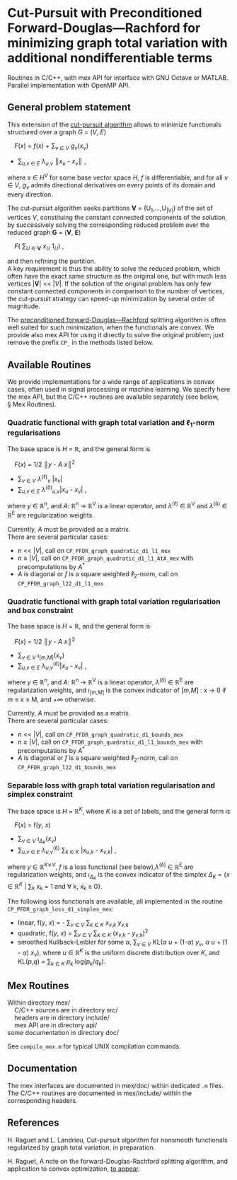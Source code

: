 # Cut-Pursuit with Preconditioned Forward-Douglas—Rachford for minimizing graph total variation with additional nondifferentiable terms
Routines in C/C++, with mex API for interface with GNU Octave or MATLAB.  
Parallel implementation with OpenMP API.  

## General problem statement
This extension of the [cut-pursuit algorithm](https://github.com/loicland/cut_pursuit/) allows to minimize functionals structured over a graph _G_ = (_V_, _E_)

    _F_(_x_) = _f_(_x_) + ∑<sub>_v_ ∈ _V_</sub> _g_<sub>_v_</sub>(_x_<sub>_v_</sub>)
 + ∑<sub>_u_,_v_ ∈ _E_</sub> _λ_<sub>_u_,_v_</sub> ║_x_<sub>_u_</sub> - _x_<sub>_v_</sub>║ ,  

where _x_ ∈  _H_<sup>_V_</sup> for some base vector space _H_, _f_ is differentiable, and for all _v_ ∈ _V_, _g_<sub>_v_</sub> admits directional derivatives on every points of its domain and every direction.  

The cut-pursuit algorithm seeks partitions __V__ = (U<sub>1</sub>,...,U<sub>|V|</sub>) of the set of vertices _V_, constituing the constant connected components of the solution, by successively solving the corresponding reduced problem over the reduced graph __G__ = (__V__, __E__)  

    _F_( ∑<sub>_U_ ∈ __V__</sub> _x_<sub>_U_</sub> 1<sub>_U_</sub>) ,  

and then refining the partition.  
A key requirement is thus the ability to solve the reduced problem, which often have the exact same structure as the original one, but with much less vertices |__V__| << |_V_|. If the solution of the original problem has only few constant connected components in comparison to the number of vertices, the cut-pursuit strategy can speed-up minimization by several order of magnitude.  

The [preconditioned forward-Douglas—Rachford](https://1a7r0ch3.github.io/pgfb/) splitting algorithm is often well suited for such minimization, when the functionals are convex. We provide also mex API for using it directly to solve the original problem; just remove the prefix `CP_` in the methods listed below.  

## Available Routines

We provide implementations for a wide range of applications in convex cases, often used in signal processing or machine learning. We specify here the mex API, but the C/C++ routines are available separately (see below, § Mex Routines).  

### Quadratic functional with graph total variation and ℓ<sub>1</sub>-norm regularisations
The base space is _H_ = ℝ, and the general form is  

    _F_(_x_) = 1/2 ║_y_ - _A x_║<sup>2</sup>
 + ∑<sub>_v_ ∈ _V_</sub> _λ_<sup>(ℓ)</sup><sub>_v_</sub> |_x_<sub>_v_</sub>|
 + ∑<sub>_u_,_v_ ∈ _E_</sub> _λ_<sup>(δ)</sup><sub>_u_,_v_</sub>|_x_<sub>_u_</sub> - _x_<sub>_v_</sub>| ,  

where _y_ ∈ ℝ<sup>_n_</sup>, and _A_: ℝ<sup>n</sup> → ℝ<sup>V</sup> is a linear operator, and 
_λ_<sup>(ℓ)</sup> ∈ ℝ<sup>V</sup> and _λ_<sup>(δ)</sup> ∈ ℝ<sup>E</sup> are regularization weights.  

Currently, _A_ must be provided as a matrix.  
There are several particular cases:  
 - _n_ << |_V_|, call on `CP_PFDR_graph_quadratic_d1_l1_mex`  
 - _n_ ≥ |_V_|, call on `CP_PFDR_graph_quadratic_d1_l1_AtA_mex`
with precomputations by _A_<sup>\*</sup>   
 - _A_ is diagonal or _f_ is a square weighted ℓ<sub>2</sub>-norm, call on
`CP_PFDR_graph_l22_d1_l1_mex`  

### Quadratic functional with graph total variation regularisation and box constraint
The base space is _H_ = ℝ, and the general form is  

    _F_(_x_) = 1/2 ║_y_ - _A x_║<sup>2</sup>
 + ∑<sub>_v_ ∈ _V_</sub> _ι_<sub>\[_m_,_M_\]</sub>(_x_<sub>_v_</sub>)
 + ∑<sub>_u_,_v_ ∈ _E_</sub> _λ_<sub>_u_,_v_</sub><sup>(δ)</sup>|_x_<sub>_u_</sub> - _x_<sub>_v_</sub>| ,  

where _y_ ∈ ℝ<sup>_n_</sup>, and _A_: ℝ<sup>n</sup> → ℝ<sup>V</sup> is a linear operator, _λ_<sup>(δ)</sup> ∈ ℝ<sup>E</sup> are regularization weights, and _ι_<sub>\[_m_,_M_\]</sub> is the convex indicator of \[_m_,_M_\] : x → 0 if m ≤ x ≤ M, and +∞ otherwise.  

Currently, _A_ must be provided as a matrix.  
There are several particular cases:  
 - _n_ << |_V_|, call on `CP_PFDR_graph_quadratic_d1_bounds_mex`  
 - _n_ ≥ |_V_|, call on `CP_PFDR_graph_quadratic_d1_l1_bounds_mex`
with precomputations by _A_<sup>\*</sup>   
 - _A_ is diagonal or _f_ is a square weighted ℓ<sub>2</sub>-norm, call on
`CP_PFDR_graph_l22_d1_bounds_mex`  

### Separable loss with graph total variation regularisation and simplex constraint
The base space is _H_ = ℝ<sup>_K_</sup>, where _K_ is a set of labels, and the general form is  

    _F_(_x_) = f(_y_, _x_)
 + ∑<sub>_v_ ∈ _V_</sub> _ι_<sub>_Δ_<sub>_K_</sub></sub>(_x_<sub>_v_</sub>)
 + ∑<sub>_u_,_v_ ∈ _E_</sub> _λ_<sub>_u_,_v_</sub><sup>(δ)</sup>
   ∑<sub>_k_ ∈ _K_</sub> |_x_<sub>_u_,_k_</sub> - _x_<sub>_v_,_k_</sub>| ,  

where _y_ ∈ ℝ<sup>_K_⨯_V_</sup>, _f_ is a loss functional (see below),_λ_<sup>(δ)</sup> ∈ ℝ<sup>E</sup> are regularization weights, and _ι_<sub>_Δ_<sub>_K_</sub></sub> is the convex indicator of the simplex
_Δ_<sub>_K_</sub> = {_x_ ∈ ℝ<sup>_K_</sup> | ∑<sub>k</sub> x<sub>k</sub> = 1 and ∀ k, x<sub>k</sub> ≥ 0}.  

The following loss functionals are available, all implemented in the routine
`CP_PFDR_graph_loss_d1_simplex_mex`:
 - linear, f(_y_, _x_) = - ∑<sub>_v_ ∈ _V_</sub> ∑<sub>_k_ ∈ _K_</sub> _x_<sub>_v_,_k_</sub> _y_<sub>_v_,_k_</sub>
 - quadratic, f(_y_, _x_) = ∑<sub>_v_ ∈ _V_</sub> ∑<sub>_k_ ∈ _K_</sub> (_x_<sub>_v_,_k_</sub> - _y_<sub>_v_,_k_</sub>)<sup>2</sup>
 - smoothed Kullback-Leibler for some _α_, ∑<sub>_v_ ∈ _V_</sub>
KL(_α_ _u_ + (1-_α_) _y_<sub>_v_</sub>, _α_ _u_ + (1 - _α_) _x_<sub>_v_</sub>),
where _u_ ∈ ℝ<sup>_K_</sup> is the uniform discrete distribution over _K_, and
KL(_p_,_q_) = ∑<sub>_k_ ∈ _K_</sub> _p_<sub>_k_</sub> log(_p_<sub>_k_</sub>/_q_<sub>_k_</sub>).  

## Mex Routines
Within directory mex/  
    C/C++ sources are in directory src/  
    headers are in directory include/  
    mex API are in directory api/  
    some documentation in directory doc/

See `compile_mex.m` for typical UNIX compilation commands.

## Documentation
The mex interfaces are documented in mex/doc/ within dedicated `.m` files.  
The C/C++ routines are documented in mex/include/ within the corresponding headers.  

## References
H. Raguet and L. Landrieu, Cut-pursuit algorithm for nonsmooth functionals regularized by graph total variation, in preparation.

H. Raguet, A note on the forward-Douglas-Rachford splitting algorithm, and application to convex optimization, [to appear](https://1a7r0ch3.github.io/pgfb/).
